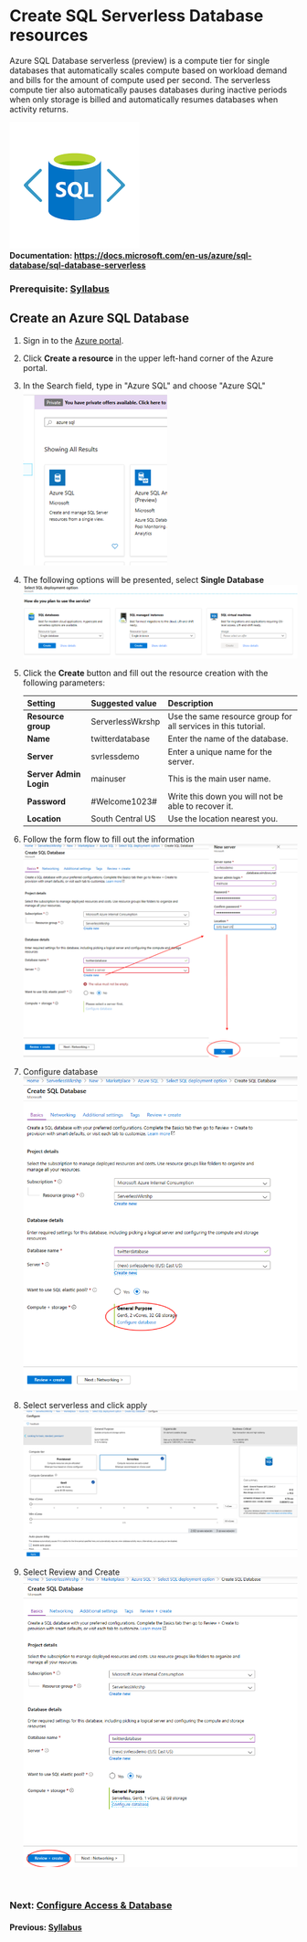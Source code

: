 # Create SQL Serverless Database resources

Azure SQL Database serverless (preview) is a compute tier for single databases that automatically scales compute based on workload demand and bills for the amount of compute used per second. The serverless compute tier also automatically pauses databases during inactive periods when only storage is billed and automatically resumes databases when activity returns.

![Banner](media/azure-sql-banner.png)
<br>**Documentation: https://docs.microsoft.com/en-us/azure/sql-database/sql-database-serverless**
### Prerequisite: [Syllabus](./readme.md)

## Create an Azure SQL Database

1. Sign in to the [Azure portal](https://portal.azure.com/).
1. Click **Create a resource** in the upper left-hand corner of the Azure portal.
1. In the Search field, type in "Azure SQL" and choose "Azure SQL"  
![Search for Azure SQL](media/24-search-azure-sql.png)
1. The following options will be presented, select **Single Database**
![Single Database](media/25-sql-server-options.png) 
1. Click the **Create** button and fill out the resource creation with the following parameters:

    | Setting      |  Suggested value   | Description                                        |
    | --- | --- | --- |
    | **Resource group** | ServerlessWkrshp | Use the same resource group for all services in this tutorial.|
    | **Name** | twitterdatabase | Enter the name of the database. |
    | **Server** | svrlessdemo | Enter a unique name for the server. |
    | **Server Admin Login** | mainuser | This is the main user name.|
    | **Password** | #Welcome1023# | Write this down you will not be able to recover it.|
    | **Location** | South Central US | Use the location nearest you. |
    
1. Follow the form flow to fill out the information
![Configure Database Server](media/27-configure-database-server.png)
1. Configure database
![Configure Database](media/28-configure-database.png)
1. Select serverless and click apply
![Select Serverless Computing](media/29-select-serverless.png)
1. Select Review and Create
![Select Review and Create](media/30-sql-review-create.png)

<br>

### Next: [Configure Access & Database](./sql-database-access.md) ###
#### Previous: [Syllabus](./readme.md) ####

